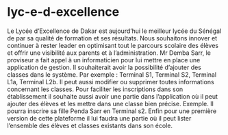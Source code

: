 # lyc-e-d-excellence
Le Lycée d’Excellence de Dakar est aujourd’hui le meilleur lycée du Sénégal de par sa qualité de formation et ses résultats. Nous souhaitons innover et continuer à rester leader en optimisant tout le parcours scolaire des élèves et offrir une visibilité aux parents et à l’administration. Mr Demba Sarr, le proviseur a fait appel à un informaticien pour lui mettre en place une application de gestion. Il souhaiterait avoir la possibilité d’ajouter des classes dans le système. Par exemple : Terminal S1, Terminal S2, Terminal L1a, Terminal L2b. Il peut aussi modifier ou supprimer toutes informations concernant les classes. Pour faciliter les inscriptions dans son établissement il souhaite aussi avoir une partie dans l’application où il peut ajouter des élèves et les mettre dans une classe bien précise. Exemple. Il pourra inscrire sa fille Penda Sarr en Terminal s2. Enfin pour une première version de cette plateforme il lui faudra une partie où il peut lister l’ensemble des élèves et classes existants dans son école.

